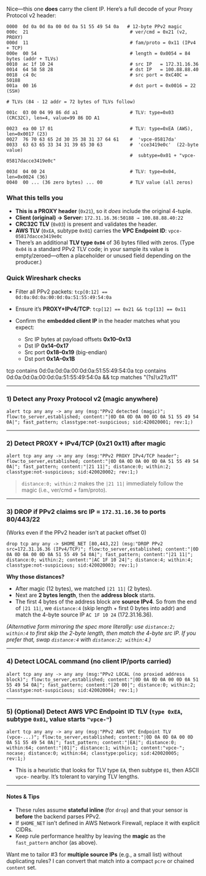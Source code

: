 
Nice—this one **does** carry the client IP. Here’s a full decode of your Proxy Protocol v2 header:

```
0000  0d 0a 0d 0a 00 0d 0a 51 55 49 54 0a   # 12-byte PPv2 magic
000c  21                                     # ver/cmd = 0x21 (v2, PROXY)
000d  11                                     # fam/proto = 0x11 (IPv4 + TCP)
000e  00 54                                  # length = 0x0054 = 84 bytes (addr + TLVs)
0010  ac 1f 10 24                            # src IP   = 172.31.16.36
0014  64 58 58 28                            # dst IP   = 100.88.88.40
0018  c4 0c                                  # src port = 0xC40C = 50188
001a  00 16                                  # dst port = 0x0016 = 22 (SSH)

# TLVs (84 - 12 addr = 72 bytes of TLVs follow)

001c  03 00 04 99 86 dd a1                   # TLV: type=0x03 (CRC32C), len=4, value=99 86 DD A1

0023  ea 00 17 01                            # TLV: type=0xEA (AWS), len=0x0017 (23)
0027  76 70 63 65 2d 30 35 38 31 37 64 61    #  'vpce-05817da'
0033  63 63 65 33 34 31 39 65 30 63          #  'cce3419e0c'  (22-byte value)
                                             #  subtype=0x01 + "vpce-05817dacce3419e0c"

003d  04 00 24                               # TLV: type=0x04, len=0x0024 (36)
0040  00 ... (36 zero bytes) ... 00          # TLV value (all zeros)
```

### What this tells you

* **This is a PROXY header** (`0x21`), so it *does* include the original 4-tuple.
* **Client (original) → Server:** `172.31.16.36:50188 → 100.88.88.40:22`
* **CRC32C TLV** (`0x03`) is present and validates the header.
* **AWS TLV** (`0xEA`, subtype `0x01`) carries the **VPC Endpoint ID**:
  `vpce-05817dacce3419e0c`
* There’s an additional **TLV type `0x04`** of 36 bytes filled with zeros. (Type `0x04` is a standard PPv2 TLV code; in your sample its value is empty/zeroed—often a placeholder or unused field depending on the producer.)

### Quick Wireshark checks

* Filter all PPv2 packets:
  `tcp[0:12] == 0d:0a:0d:0a:00:0d:0a:51:55:49:54:0a`
* Ensure it’s **PROXY+IPv4/TCP**:
  `tcp[12] == 0x21 && tcp[13] == 0x11`
* Confirm the **embedded client IP** in the header matches what you expect:

  * Src IP bytes at payload offsets **0x10–0x13**
  * Dst IP **0x14–0x17**
  * Src port **0x18–0x19** (big-endian)
  * Dst port **0x1A–0x1B**


tcp contains 0d:0a:0d:0a:00:0d:0a:51:55:49:54:0a
tcp contains 0d:0a:0d:0a:00:0d:0a:51:55:49:54:0a  && tcp matches "(?s)\x21\x11"

---

### 1) Detect **any** Proxy Protocol v2 (magic anywhere)

```suricata
alert tcp any any -> any any (msg:"PPv2 detected (magic)"; flow:to_server,established; content:"|0D 0A 0D 0A 00 0D 0A 51 55 49 54 0A|"; fast_pattern; classtype:not-suspicious; sid:420020001; rev:1;)
```

---

### 2) Detect **PROXY + IPv4/TCP** (0x21 0x11) after magic

```suricata
alert tcp any any -> any any (msg:"PPv2 PROXY IPv4/TCP header"; flow:to_server,established; content:"|0D 0A 0D 0A 00 0D 0A 51 55 49 54 0A|"; fast_pattern; content:"|21 11|"; distance:0; within:2; classtype:not-suspicious; sid:420020002; rev:1;)
```

> `distance:0; within:2` makes the `|21 11|` immediately follow the magic (i.e., ver/cmd + fam/proto).

---

### 3) **DROP** if PPv2 claims src IP = `172.31.16.36` to ports **80/443/22**

(Works even if the PPv2 header isn’t at packet offset 0)

```suricata
drop tcp any any -> $HOME_NET [80,443,22] (msg:"DROP PPv2 src=172.31.16.36 (IPv4/TCP)"; flow:to_server,established; content:"|0D 0A 0D 0A 00 0D 0A 51 55 49 54 0A|"; fast_pattern; content:"|21 11|"; distance:0; within:2; content:"|AC 1F 10 24|"; distance:4; within:4; classtype:not-suspicious; sid:420020003; rev:1;)
```

**Why those distances?**

* After magic (12 bytes), we matched `|21 11|` (2 bytes).
* Next are **2 bytes length**, then the **address block** starts.
* The first 4 bytes of the address block are **source IPv4**. So from the end of `|21 11|`, we `distance:4` (skip length + first 0 bytes into addr) and match the 4-byte source IP `AC 1F 10 24` (172.31.16.36).

*(Alternative form mirroring the spec more literally: use `distance:2; within:4` to first skip the 2-byte length, then match the 4-byte src IP. If you prefer that, swap `distance:4` with `distance:2; within:4`.)*

---

### 4) Detect **LOCAL** command (no client IP/ports carried)

```suricata
alert tcp any any -> any any (msg:"PPv2 LOCAL (no proxied address block)"; flow:to_server,established; content:"|0D 0A 0D 0A 00 0D 0A 51 55 49 54 0A|"; fast_pattern; content:"|20 00|"; distance:0; within:2; classtype:not-suspicious; sid:420020004; rev:1;)
```

---

### 5) (Optional) Detect **AWS VPC Endpoint ID TLV** (`type 0xEA`, subtype `0x01`, value starts `"vpce-"`)

```suricata
alert tcp any any -> any any (msg:"PPv2 AWS VPC Endpoint TLV (vpce-...)"; flow:to_server,established; content:"|0D 0A 0D 0A 00 0D 0A 51 55 49 54 0A|"; fast_pattern; content:"|EA|"; distance:0; within:64; content:"|01|"; distance:1; within:1; content:"vpce-"; nocase; distance:0; within:64; classtype:policy; sid:420020005; rev:1;)
```

* This is a heuristic that looks for TLV type `EA`, then subtype `01`, then ASCII `vpce-` nearby. It’s tolerant to varying TLV lengths.

---

#### Notes & Tips

* These rules assume **stateful inline** (for `drop`) and that your sensor is **before** the backend parses PPv2.
* If `$HOME_NET` isn’t defined in AWS Network Firewall, replace it with explicit CIDRs.
* Keep rule performance healthy by leaving the **magic** as the `fast_pattern` anchor (as above).

Want me to tailor #3 for **multiple source IPs** (e.g., a small list) without duplicating rules? I can convert that match into a compact `pcre` or chained `content` set.
